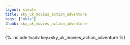 ```yaml
--- 
layout: sieutv
title: sky_uk_movies_action_adventure
tags: ["uktv"]
thumb: sky_uk_movies_action_adventure
---
```

{% include tvadv key=sky_uk_movies_action_adventure %}
